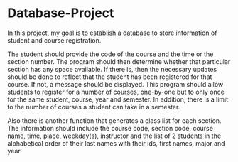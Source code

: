 # Database-Project
In this project, my goal is to establish a database to store information of student and course registration.

The student should provide the code of the course and the time or the section number.
The program should then determine whether that particular section has any space available. If there is, then the necessary updates should be done to reflect that the student has been registered for that course. If not, a message should be displayed.
This program should allow students to register for a number of courses, one-by-one but to only once for the same student, course, year and semester. In addition, there is a limit to the number of courses a student can take in a semester.

Also there is another function that generates a class list for each section. The information should include the course code, section code, course name, time, place, weekday(s), instructor and the list of 2 students in the alphabetical order of their last names with their ids, first names, major and year.
